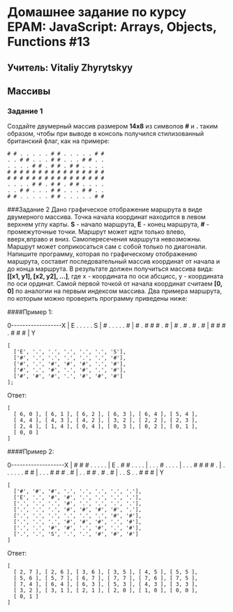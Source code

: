 # Домашнее задание по курсу EPAM: JavaScript: Arrays, Objects, Functions #13
## Учитель: Vitaliy Zhyrytskyy
## Массивы

### Задание 1
Создайте двумерный массив размером **14x8** из символов **#** и **.** таким образом, чтобы при выводе в консоль получился стилизованный британский флаг, как на примере:
```
# # . . . . . # # . . . . . # #
. . # # . . . # # . . . # # . .
. . . . # # . # # . # # . . . .
# # # # # # # # # # # # # # # #
# # # # # # # # # # # # # # # #
. . . . # # . # # . # # . . . .
. . # # . . . # # . . . # # . .
# # . . . . . # # . . . . . # #
```

###Задание 2
Дано графическое отображение маршрута в виде двумерного массива. Точка начала координат находится в левом верхнем углу карты. **S** - начало маршрута, **E** - конец маршрута, **#** - промежуточные точки. Маршрут может идти только влево, вверх,вправо и вниз. Самопересечения маршрута невозможны. Маршрут может соприкосаться сам с собой только по диагонали. Напишите программу, которая по графическому отображению маршрута, составит последовательный массив координат от начала и до конца маршрута. В результате должен получиться массива вида: **[[x1, y1], [x2, y2], ...]**, где x - координата по оси абсцисс, y - координата по оси ординат. Самой первой точкой от начала координат считаем **[0, 0]** по аналогии на первым индексом массива.
Два примера маршрута, по которым можно проверить программу приведены ниже:

####Пример 1: 

0------------------X
|  E . . . . . S
|  # . . . . . #
|  # . # # # . #
|  # . # . # . #
|  # # # . # # #
|
Y
```
[
  ['E', '.', '.', '.', '.', '.', 'S'],
  ['#', '.', '.', '.', '.', '.', '#'],
  ['#', '.', '#', '#', '#', '.', '#'],
  ['#', '.', '#', '.', '#', '.', '#'],
  ['#', '#', '#', '.', '#', '#', '#']
];
```
Ответ:
```
[
  [ 6, 0 ], [ 6, 1 ], [ 6, 2 ], [ 6, 3 ], [ 6, 4 ], [ 5, 4 ],
  [ 4, 4 ], [ 4, 3 ], [ 4, 2 ], [ 3, 2 ], [ 2, 2 ], [ 2, 3 ],
  [ 2, 4 ], [ 1, 4 ], [ 0, 4 ], [ 0, 3 ], [ 0, 2 ], [ 0, 1 ],
  [ 0, 0 ] 
]
```

####Пример 2: 

0-------------------X
| # # # . . . . .
| E . # # . . . .
| . . . # . . . .
| . . . # # # # .
| . . . . . . # #
| . . . # # # . #
| . . # # . # . #
| . . S . . # # #
|
Y
```
[
  ['#', '#', '#', '.', '.', '.', '.', '.'],
  ['E', '.', '#', '#', '.', '.', '.', '.'],
  ['.', '.', '.', '#', '.', '.', '.', '.'],
  ['.', '.', '.', '#', '#', '#', '#', '.'],
  ['.', '.', '.', '.', '.', '.', '#', '#'],
  ['.', '.', '.', '#', '#', '#', '.', '#'],
  ['.', '.', '#', '#', '.', '#', '.', '#'],
  ['.', '.', 'S', '.', '.', '#', '#', '#']
]
```
Ответ:
```
[ 
  [ 2, 7 ], [ 2, 6 ], [ 3, 6 ], [ 3, 5 ], [ 4, 5 ], [ 5, 5 ],
  [ 5, 6 ], [ 5, 7 ], [ 6, 7 ], [ 7, 7 ], [ 7, 6 ], [ 7, 5 ],
  [ 7, 4 ], [ 6, 4 ], [ 6, 3 ], [ 5, 3 ], [ 4, 3 ], [ 3, 3 ],
  [ 3, 2 ], [ 3, 1 ], [ 2, 1 ], [ 2, 0 ], [ 1, 0 ], [ 0, 0 ],
  [ 0, 1 ] 
]
```